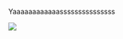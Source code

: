 Yaaaaaaaaaaaasssssssssssssss

<img src="https://raw.githubusercontent.com/machavezg9/EIT_Prep/master/ReferenceFiles/f_frank.gif">
